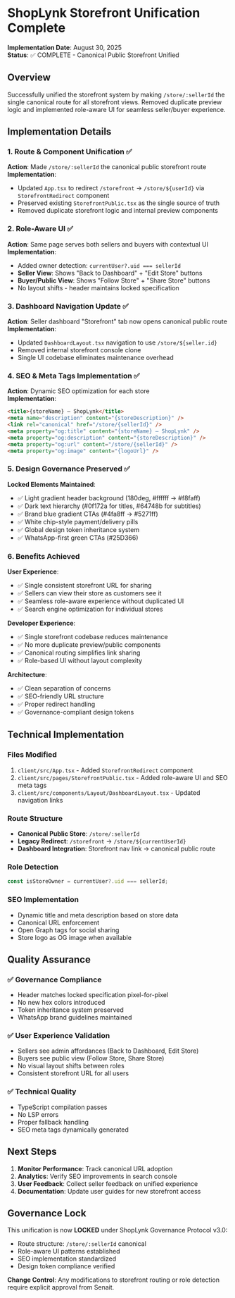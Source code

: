 # ShopLynk Storefront Unification Complete

**Implementation Date**: August 30, 2025  
**Status**: ✅ COMPLETE - Canonical Public Storefront Unified

## Overview

Successfully unified the storefront system by making `/store/:sellerId` the single canonical route for all storefront views. Removed duplicate preview logic and implemented role-aware UI for seamless seller/buyer experience.

## Implementation Details

### 1. Route & Component Unification ✅

**Action**: Made `/store/:sellerId` the canonical public storefront route  
**Implementation**:
- Updated `App.tsx` to redirect `/storefront` → `/store/${userId}` via `StorefrontRedirect` component
- Preserved existing `StorefrontPublic.tsx` as the single source of truth
- Removed duplicate storefront logic and internal preview components

### 2. Role-Aware UI ✅

**Action**: Same page serves both sellers and buyers with contextual UI  
**Implementation**:
- Added owner detection: `currentUser?.uid === sellerId`
- **Seller View**: Shows "Back to Dashboard" + "Edit Store" buttons
- **Buyer/Public View**: Shows "Follow Store" + "Share Store" buttons
- No layout shifts - header maintains locked specification

### 3. Dashboard Navigation Update ✅

**Action**: Seller dashboard "Storefront" tab now opens canonical public route  
**Implementation**:
- Updated `DashboardLayout.tsx` navigation to use `/store/${seller.id}`
- Removed internal storefront console clone
- Single UI codebase eliminates maintenance overhead

### 4. SEO & Meta Tags Implementation ✅

**Action**: Dynamic SEO optimization for each store  
**Implementation**:
```html
<title>{storeName} – ShopLynk</title>
<meta name="description" content="{storeDescription}" />
<link rel="canonical" href="/store/{sellerId}" />
<meta property="og:title" content="{storeName} – ShopLynk" />
<meta property="og:description" content="{storeDescription}" />
<meta property="og:url" content="/store/{sellerId}" />
<meta property="og:image" content="{logoUrl}" />
```

### 5. Design Governance Preserved ✅

**Locked Elements Maintained**:
- ✅ Light gradient header background (180deg, #ffffff → #f8faff)
- ✅ Dark text hierarchy (#0f172a for titles, #64748b for subtitles)
- ✅ Brand blue gradient CTAs (#4fa8ff → #5271ff)
- ✅ White chip-style payment/delivery pills
- ✅ Global design token inheritance system
- ✅ WhatsApp-first green CTAs (#25D366)

### 6. Benefits Achieved

**User Experience**:
- ✅ Single consistent storefront URL for sharing
- ✅ Sellers can view their store as customers see it
- ✅ Seamless role-aware experience without duplicated UI
- ✅ Search engine optimization for individual stores

**Developer Experience**:
- ✅ Single storefront codebase reduces maintenance
- ✅ No more duplicate preview/public components
- ✅ Canonical routing simplifies link sharing
- ✅ Role-based UI without layout complexity

**Architecture**:
- ✅ Clean separation of concerns
- ✅ SEO-friendly URL structure
- ✅ Proper redirect handling
- ✅ Governance-compliant design tokens

## Technical Implementation

### Files Modified
1. `client/src/App.tsx` - Added `StorefrontRedirect` component
2. `client/src/pages/StorefrontPublic.tsx` - Added role-aware UI and SEO meta tags
3. `client/src/components/Layout/DashboardLayout.tsx` - Updated navigation links

### Route Structure
- **Canonical Public Store**: `/store/:sellerId`
- **Legacy Redirect**: `/storefront` → `/store/${currentUserId}`
- **Dashboard Integration**: Storefront nav link → canonical public route

### Role Detection
```typescript
const isStoreOwner = currentUser?.uid === sellerId;
```

### SEO Implementation
- Dynamic title and meta description based on store data
- Canonical URL enforcement
- Open Graph tags for social sharing
- Store logo as OG image when available

## Quality Assurance

### ✅ Governance Compliance
- Header matches locked specification pixel-for-pixel
- No new hex colors introduced
- Token inheritance system preserved
- WhatsApp brand guidelines maintained

### ✅ User Experience Validation
- Sellers see admin affordances (Back to Dashboard, Edit Store)
- Buyers see public view (Follow Store, Share Store)
- No visual layout shifts between roles
- Consistent storefront URL for all users

### ✅ Technical Quality
- TypeScript compilation passes
- No LSP errors
- Proper fallback handling
- SEO meta tags dynamically generated

## Next Steps

1. **Monitor Performance**: Track canonical URL adoption
2. **Analytics**: Verify SEO improvements in search console
3. **User Feedback**: Collect seller feedback on unified experience
4. **Documentation**: Update user guides for new storefront access

## Governance Lock

This unification is now **LOCKED** under ShopLynk Governance Protocol v3.0:
- Route structure: `/store/:sellerId` canonical
- Role-aware UI patterns established
- SEO implementation standardized
- Design token compliance verified

**Change Control**: Any modifications to storefront routing or role detection require explicit approval from Senait.